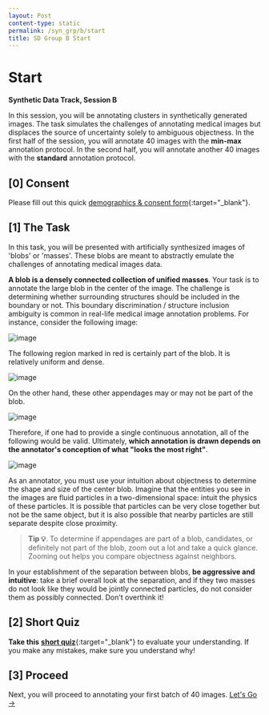 ```yaml
---
layout: Post
content-type: static
permalink: /syn_grp/b/start
title: SD Group B Start
---
```


# Start
**Synthetic Data Track, Session B**

In this session, you will be annotating clusters in synthetically generated images. The task simulates the challenges of annotating medical images but displaces the source of uncertainty solely to ambiguous objectness.
In the first half of the session, you will annotate 40 images with the **min-max** annotation protocol. 
In the second half, you will annotate another 40 images with the **standard** annotation protocol.

## [0] Consent

Please fill out this quick [demographics & consent form](https://docs.google.com/forms/d/e/1FAIpQLSdouuklSTXGVaAzpMe4nln5qMBb7KS7mbujNeKvhhIJgxv3Lw/viewform?usp=sf_link){:target="_blank"}.

## [1] The Task
In this task, you will be presented with artificially synthesized images of 'blobs' or 'masses'. These blobs are meant to abstractly emulate the challenges of annotating medical images data.

**A blob is a densely connected collection of unified masses**. Your task is to annotate the large blob in the center of the image. The challenge is determining whether surrounding structures should be included in the boundary or not. This boundary discrimination / structure inclusion ambiguity is common in real-life medical image annotation problems. For instance, consider the following image:

![image](https://user-images.githubusercontent.com/73039742/196100476-6edaf92f-5331-4071-bfd2-5ce32a8367cf.png)

The following region marked in red is certainly part of the blob. It is relatively uniform and dense.

![image](https://user-images.githubusercontent.com/73039742/196100745-0ed0b2a9-323a-4de0-b9cc-8cce0eaf566f.png)

On the other hand, these other appendages may or may not be part of the blob.

![image](https://user-images.githubusercontent.com/73039742/196101143-b3bf886e-a645-4d04-9f50-9743b7c420cd.png)

Therefore, if one had to provide a single continuous annotation, all of the following would be valid. Ultimately, **which annotation is drawn depends on the annotator's conception of what "looks the most right"**.

![image](https://user-images.githubusercontent.com/73039742/196101483-a158dc86-15e2-42de-ac24-47bf5f5bb9dd.png)

As an annotator, you must use your intuition about objectness to determine the shape and size of the center blob. Imagine that the entities you see in the images are fluid particles in a two-dimensional space: intuit the physics of these particles. It is possible that particles can be very close together but not be the same object, but it is also possible that nearby particles are still separate despite close proximity. 

> **Tip 💡**. To determine if appendages are part of a blob, candidates, or definitely not part of the blob, zoom out a lot and take a quick glance. Zooming out helps you compare objectness against neighbors.

In your establishment of the separation between blobs, **be aggressive and intuitive**: take a brief overall look at the separation, and if they two masses do not look like they would be jointly connected particles, do not consider them as possibly connected. Don't overthink it!

## [2] Short Quiz
**Take this** [**short quiz**](https://docs.google.com/forms/d/e/1FAIpQLSc2iu8S33Uz5YzCGWmItfL5jWV1-h91Ol24dQYVdNavIQOFdg/viewform?usp=sf_link){:target="_blank"} to evaluate your understanding. If you make any mistakes, make sure you understand why!

## [3] Proceed

Next, you will proceed to annotating your first batch of 40 images. [Let's Go →](/muadocs/syn_grp/b/annotate)
